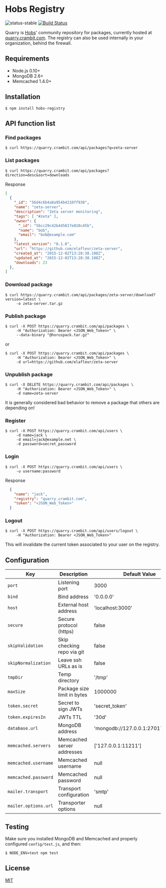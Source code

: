 # Hobs Registry

![status-stable](https://img.shields.io/badge/status-stable-green.svg)
[![Build Status](https://travis-ci.org/crambit/hobs-registry.svg?branch=master)](https://travis-ci.org/crambit/hobs-registry)

Quarry is [Hobs](https://github.com/crambit/hobs)' community repository for
packages, currently hosted at [quarry.crambit.com](https://quarry.crambit.com).
The registry can also be used internally in your organization, behind the firewall.

## Requirements

- Node.js 0.10+
- MongoDB 2.6+
- Memcached 1.4.0+

## Installation

```
$ npm install hobs-registry
```

## API function list

### Find packages

```
$ curl https://quarry.crambit.com/api/packages?q=zeta-server
```

### List packages

```
$ curl https://quarry.crambit.com/api/packages?direction=desc&sort=downloads
```

Response

```json
[
  {
    "_id": "56d4c6b4a8a954b4210ff930",
    "name": "zeta-server",
    "description": "Zeta server monitoring",
    "tags": [ "#zeta" ],
    "owner": {
      "_id": "56cc29c42b445817e010c45b",
      "name": "bob",
      "email": "bob@example.com"
    },
    "latest_version": "0.1.0",
    "url": "https://github.com/elafleur/zeta-server",
    "created_at": "2015-12-02T13:28:38.108Z",
    "updated_at": "2015-12-02T13:28:38.108Z",
    "downloads": 23
  },
]
```

### Download package

```
$ curl https://quarry.crambit.com/api/packages/zeta-server/download?version=latest \
     -o zeta-server.tar.gz
```

### Publish package

```
$ curl -X POST https://quarry.crambit.com/api/packages \
     -H "Authorization: Bearer <JSON_Web_Token>" \
     --data-binary "@horuspack.tar.gz"
```

or

```
$ curl -X POST https://quarry.crambit.com/api/packages \
     -H "Authorization: Bearer <JSON_Web_Token>" \
     -d url=https://github.com/elafleur/zeta-server
```

### Unpublish package

```
$ curl -X DELETE https://quarry.crambit.com/api/packages \
     -H "Authorization: Bearer <JSON_Web_Token>" \
     -d name=zeta-server
```

It is generally considered bad behavior to remove a package that others are depending on!

### Register

```
$ curl -X POST https://quarry.crambit.com/api/users \
     -d name=jack \
     -d email=jack@example.net \
     -d password=secret_password
```

### Login

```
$ curl -X POST https://quarry.crambit.com/api/users \
     -u username:password
```

Response

```json
  {
    "name": "jack",
    "registry": "quarry.crambit.com",
    "token": "<JSON_Web_Token>"
  }
```

### Logout

```
$ curl -X POST https://quarry.crambit.com/api/users/logout \
     -H "Authorization: Bearer <JSON_Web_Token>"
```

This will invalidate the current token associated to your user on the registry.

## Configuration

| Key                  | Description                 | Default Value                       |
| -------------------- | --------------------------- | ----------------------------------- |
| `port`               | Listening port              | 3000                                |
| `bind`               | Bind address                | '0.0.0.0'                           |
| `host`               | External host address       | 'localhost:3000'                    |
| `secure`             | Secure protocol (https)     | false                               |
| `skipValidation`     | Skip checking repo via git  | false                               |
| `skipNormalization`  | Leave ssh URLs as is        | false                               |
| `tmpDir`             | Temp directory              | '/tmp'                              |
| `maxSize`            | Package size limit in bytes | 1000000                             |
| `token.secret`       | Secret to sign JWTs         | 'secret_token'                      |
| `token.expiresIn`    | JWTs TTL                    | '30d'                               |
| `database.url`       | MongoDB address             | 'mongodb://127.0.0.1:27017/reg_dev' |
| `memcached.servers`  | Memcached server addresses  | ['127.0.0.1:11211']                 |
| `memcached.username` | Memcached username          | null                                |
| `memcached.password` | Memcached password          | null                                |
| `mailer.transport`   | Transport configuration     | 'smtp'                              |
| `mailer.options.url` | Transporter options         | null                                |

## Testing

Make sure you installed MongoDB and Memcached and properly configured `config/test.js`, and then:

```
$ NODE_ENV=test npm test
```

## License

[MIT](LICENSE)
